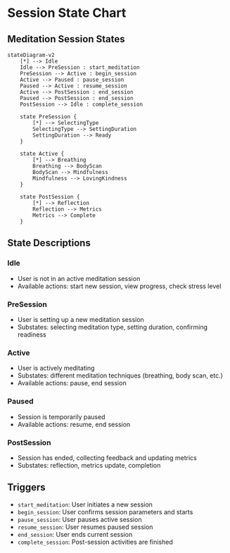 # Session State Chart

## Meditation Session States

```mermaid
stateDiagram-v2
    [*] --> Idle
    Idle --> PreSession : start_meditation
    PreSession --> Active : begin_session
    Active --> Paused : pause_session
    Paused --> Active : resume_session
    Active --> PostSession : end_session
    Paused --> PostSession : end_session
    PostSession --> Idle : complete_session
    
    state PreSession {
        [*] --> SelectingType
        SelectingType --> SettingDuration
        SettingDuration --> Ready
    }
    
    state Active {
        [*] --> Breathing
        Breathing --> BodyScan
        BodyScan --> Mindfulness
        Mindfulness --> LovingKindness
    }
    
    state PostSession {
        [*] --> Reflection
        Reflection --> Metrics
        Metrics --> Complete
    }
```

## State Descriptions

### Idle
- User is not in an active meditation session
- Available actions: start new session, view progress, check stress level

### PreSession
- User is setting up a new meditation session
- Substates: selecting meditation type, setting duration, confirming readiness

### Active
- User is actively meditating
- Substates: different meditation techniques (breathing, body scan, etc.)
- Available actions: pause, end session

### Paused
- Session is temporarily paused
- Available actions: resume, end session

### PostSession
- Session has ended, collecting feedback and updating metrics
- Substates: reflection, metrics update, completion

## Triggers

- `start_meditation`: User initiates a new session
- `begin_session`: User confirms session parameters and starts
- `pause_session`: User pauses active session
- `resume_session`: User resumes paused session
- `end_session`: User ends current session
- `complete_session`: Post-session activities are finished